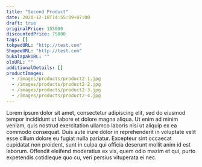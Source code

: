```yaml
---
title: "Second Product"
date: 2020-12-18T14:55:09+07:00
draft: true
originalPrice: 155000
discountedPrice: 75000
tags: []
tokpedURL: "http://test.com"
ShopeeURL: "http://test.com"
bukalapakURL: ""
olxURL: ""
additionalDetails: []
productImages: 
  - /images/products/product2-1.jpg
  - /images/products/product2-2.jpg
  - /images/products/product2-3.jpg
  - /images/products/product2-4.jpg
---
```


Lorem ipsum dolor sit amet, consectetur adipiscing elit, sed do eiusmod tempor incididunt ut labore et dolore magna aliqua. Ut enim ad minim veniam, quis nostrud exercitation ullamco laboris nisi ut aliquip ex ea commodo consequat. Duis aute irure dolor in reprehenderit in voluptate velit esse cillum dolore eu fugiat nulla pariatur. Excepteur sint occaecat cupidatat non proident, sunt in culpa qui officia deserunt mollit anim id est laborum. Offendit eleifend moderatius ex vix, quem odio mazim et qui, purto expetendis cotidieque quo cu, veri persius vituperata ei nec.